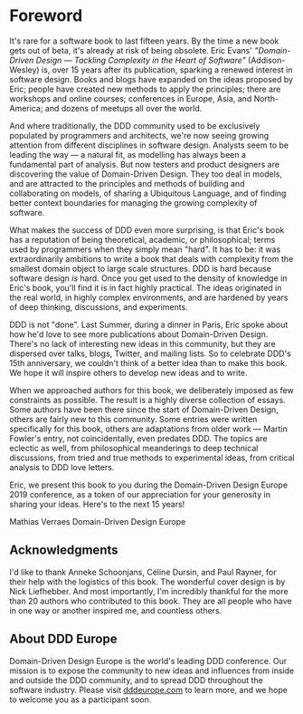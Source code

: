 # Foreword

It's rare for a software book to last fifteen years. By the time a new book gets out of beta, it's already at risk of being obsolete. Eric Evans' *"Domain-Driven Design — Tackling Complexity in the Heart of Software"* (Addison-Wesley) is, over 15 years after its publication, sparking a renewed interest in software design. Books and blogs have expanded on the ideas proposed by Eric; people have created new methods to apply the principles; there are workshops and online courses; conferences in Europe, Asia, and North-America; and dozens of meetups all over the world.  

And where traditionally, the DDD community used to be exclusively populated by programmers and architects, we're now seeing growing attention from different disciplines in software design. Analysts seem to be leading the way — a natural fit, as modelling has always been a fundamental part of analysis. But now testers and product designers are discovering the value of Domain-Driven Design. They too deal in models, and are attracted to the principles and methods of building and collaborating on models, of sharing a Ubiquitous Language, and of finding better context boundaries for managing the growing complexity of software.

What makes the success of DDD even more surprising, is that Eric's book has a reputation of being theoretical, academic, or philosophical; terms used by programmers when they simply mean "hard". It has to be: it was extraordinarily ambitions to write a book that deals with complexity from the smallest domain object to large scale structures. DDD is hard because software design *is* hard. Once you get used to the density of knowledge in Eric's book, you'll find it is in fact highly practical. The ideas originated in the real world, in highly complex environments, and are hardened by years of deep thinking, discussions, and experiments.  

DDD is not "done". Last Summer, during a dinner in Paris, Eric spoke about how he'd love to see more publications about Domain-Driven Design. There's no lack of interesting new ideas in this community, but they are dispersed over talks, blogs, Twitter, and mailing lists. So to celebrate DDD's 15th anniversary, we couldn't think of a better idea than to make this book. We hope it will inspire others to develop new ideas and to write.  

When we approached authors for this book, we deliberately imposed as few constraints as possible. The result is a highly diverse collection of essays. Some authors have been there since the start of Domain-Driven Design, others are fairly new to this community. Some entries were written specifically for this book, others are adaptations from older work — Martin Fowler's entry, not coincidentally, even predates DDD. The topics are eclectic as well, from philosophical meanderings to deep technical discussions, from tried and true methods to experimental ideas, from critical analysis to DDD love letters.

Eric, we present this book to you during the Domain-Driven Design Europe 2019 conference, as a token of our appreciation for your generosity in sharing your ideas. Here's to the next 15 years!

Mathias Verraes
Domain-Driven Design Europe

## Acknowledgments

I'd like to thank Anneke Schoonjans, Céline Dursin, and Paul Rayner, for their help with the logistics of this book. The wonderful cover design is by Nick Liefhebber. And most importantly, I'm incredibly thankful for the more than 20 authors who contributed to this book. They are all people who have in one way or another inspired me, and countless others. 


## About DDD Europe

Domain-Driven Design Europe is the world's leading DDD conference. Our mission is to expose the community to new ideas and influences from inside and outside the DDD community, and to spread DDD throughout the software industry. Please visit [dddeurope.com](https://dddeurope.com) to learn more, and we hope to welcome you as a participant soon.

